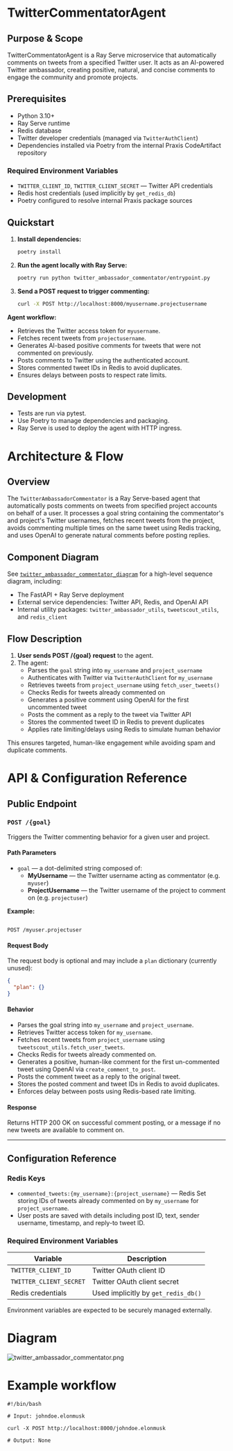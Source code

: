 # TwitterCommentatorAgent

## Purpose & Scope

TwitterCommentatorAgent is a Ray Serve microservice that automatically comments on tweets from a specified Twitter user. It acts as an AI-powered Twitter ambassador, creating positive, natural, and concise comments to engage the community and promote projects.

## Prerequisites

- Python 3.10+
- Ray Serve runtime
- Redis database
- Twitter developer credentials (managed via `TwitterAuthClient`)
- Dependencies installed via Poetry from the internal Praxis CodeArtifact repository

### Required Environment Variables

- `TWITTER_CLIENT_ID`, `TWITTER_CLIENT_SECRET` — Twitter API credentials
- Redis host credentials (used implicitly by `get_redis_db`)
- Poetry configured to resolve internal Praxis package sources

## Quickstart

1. **Install dependencies:**

   ```bash
   poetry install
   ````

2. **Run the agent locally with Ray Serve:**

   ```bash
   poetry run python twitter_ambassador_commentator/entrypoint.py
   ```

3. **Send a POST request to trigger commenting:**

   ```bash
   curl -X POST http://localhost:8000/myusername.projectusername
   ```

**Agent workflow:**

* Retrieves the Twitter access token for `myusername`.
* Fetches recent tweets from `projectusername`.
* Generates AI-based positive comments for tweets that were not commented on previously.
* Posts comments to Twitter using the authenticated account.
* Stores commented tweet IDs in Redis to avoid duplicates.
* Ensures delays between posts to respect rate limits.

## Development

* Tests are run via pytest.
* Use Poetry to manage dependencies and packaging.
* Ray Serve is used to deploy the agent with HTTP ingress.

# Architecture & Flow

## Overview

The `TwitterAmbassadorCommentator` is a Ray Serve-based agent that automatically posts comments on tweets from specified project accounts on behalf of a user. It processes a goal string containing the commentator's and project's Twitter usernames, fetches recent tweets from the project, avoids commenting multiple times on the same tweet using Redis tracking, and uses OpenAI to generate natural comments before posting replies.

## Component Diagram

See [`twitter_ambassador_commentator_diagram`](images/diagrams/twitter_ambassador_commentator.png) for a high-level sequence diagram, including:
- The FastAPI + Ray Serve deployment
- External service dependencies: Twitter API, Redis, and OpenAI API
- Internal utility packages: `twitter_ambassador_utils`, `tweetscout_utils`, and `redis_client`

## Flow Description

1. **User sends POST /{goal} request** to the agent.
2. The agent:
   - Parses the `goal` string into `my_username` and `project_username`
   - Authenticates with Twitter via `TwitterAuthClient` for `my_username`
   - Retrieves tweets from `project_username` using `fetch_user_tweets()`
   - Checks Redis for tweets already commented on
   - Generates a positive comment using OpenAI for the first uncommented tweet
   - Posts the comment as a reply to the tweet via Twitter API
   - Stores the commented tweet ID in Redis to prevent duplicates
   - Applies rate limiting/delays using Redis to simulate human behavior

This ensures targeted, human-like engagement while avoiding spam and duplicate comments.

# API & Configuration Reference

## Public Endpoint

### `POST /{goal}`

Triggers the Twitter commenting behavior for a given user and project.

#### Path Parameters

- `goal` — a dot-delimited string composed of:
  - **MyUsername** — the Twitter username acting as commentator (e.g. `myuser`)
  - **ProjectUsername** — the Twitter username of the project to comment on (e.g. `projectuser`)

**Example:**
```

POST /myuser.projectuser

````

#### Request Body

The request body is optional and may include a `plan` dictionary (currently unused):

```json
{
  "plan": {}
}
````

#### Behavior

* Parses the goal string into `my_username` and `project_username`.
* Retrieves Twitter access token for `my_username`.
* Fetches recent tweets from `project_username` using `tweetscout_utils.fetch_user_tweets`.
* Checks Redis for tweets already commented on.
* Generates a positive, human-like comment for the first un-commented tweet using OpenAI via `create_comment_to_post`.
* Posts the comment tweet as a reply to the original tweet.
* Stores the posted comment and tweet IDs in Redis to avoid duplicates.
* Enforces delay between posts using Redis-based rate limiting.

#### Response

Returns HTTP 200 OK on successful comment posting, or a message if no new tweets are available to comment on.

---

## Configuration Reference

### Redis Keys

* `commented_tweets:{my_username}:{project_username}` — Redis Set storing IDs of tweets already commented on by `my_username` for `project_username`.
* User posts are saved with details including post ID, text, sender username, timestamp, and reply-to tweet ID.

### Required Environment Variables

| Variable                | Description                         |
| ----------------------- | ----------------------------------- |
| `TWITTER_CLIENT_ID`     | Twitter OAuth client ID             |
| `TWITTER_CLIENT_SECRET` | Twitter OAuth client secret         |
| Redis credentials       | Used implicitly by `get_redis_db()` |

Environment variables are expected to be securely managed externally.

# Diagram

![twitter_ambassador_commentator.png](images/diagrams/twitter_ambassador_commentator.png)

# Example workflow

```
#!/bin/bash

# Input: johndoe.elonmusk

curl -X POST http://localhost:8000/johndoe.elonmusk

# Output: None
```
